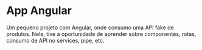 # App Angular

Um pequeno projeto com Angular, onde consumo uma API fake de produtos. Nele, tive a oportunidade de aprender sobre componentes, rotas, consumo de API no services, pipe, etc.
